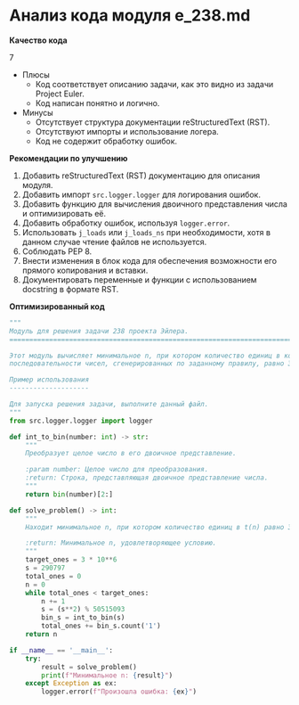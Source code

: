 # Анализ кода модуля e_238.md

**Качество кода**

7
- Плюсы
    - Код соответствует описанию задачи, как это видно из задачи Project Euler.
    - Код написан понятно и логично.
- Минусы
    - Отсутствует структура документации reStructuredText (RST).
    - Отсутствуют импорты и использование логера.
    - Код не содержит обработку ошибок.

**Рекомендации по улучшению**
1.  Добавить reStructuredText (RST) документацию для описания модуля.
2.  Добавить импорт `src.logger.logger` для логирования ошибок.
3.  Добавить функцию для вычисления двоичного представления числа и оптимизировать её.
4.  Добавить обработку ошибок, используя `logger.error`.
5.  Использовать `j_loads` или `j_loads_ns` при необходимости, хотя в данном случае чтение файлов не используется.
6.  Соблюдать PEP 8.
7.  Внести изменения в блок кода для обеспечения возможности его прямого копирования и вставки.
8.  Документировать переменные и функции с использованием docstring в формате RST.

**Оптимизированный код**

```python
"""
Модуль для решения задачи 238 проекта Эйлера.
=========================================================================================

Этот модуль вычисляет минимальное n, при котором количество единиц в конкатенации двоичных представлений
последовательности чисел, сгенерированных по заданному правилу, равно 3 * 10^6.

Пример использования
--------------------

Для запуска решения задачи, выполните данный файл.
"""
from src.logger.logger import logger

def int_to_bin(number: int) -> str:
    """
    Преобразует целое число в его двоичное представление.

    :param number: Целое число для преобразования.
    :return: Строка, представляющая двоичное представление числа.
    """
    return bin(number)[2:]

def solve_problem() -> int:
    """
    Находит минимальное n, при котором количество единиц в t(n) равно 3 * 10^6.

    :return: Минимальное n, удовлетворяющее условию.
    """
    target_ones = 3 * 10**6
    s = 290797
    total_ones = 0
    n = 0
    while total_ones < target_ones:
        n += 1
        s = (s**2) % 50515093
        bin_s = int_to_bin(s)
        total_ones += bin_s.count('1')
    return n

if __name__ == '__main__':
    try:
        result = solve_problem()
        print(f"Минимальное n: {result}")
    except Exception as ex:
        logger.error(f"Произошла ошибка: {ex}")
```